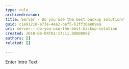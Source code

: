 ```yaml
---
type: rule
archivedreason: 
title: Server - Do you use the best backup solution?
guid: c1e91218-a73e-4ea2-bef5-61ff36ae09ea
uri: server---do-you-use-the-best-backup-solution
created: 2018-06-04T01:17:11.0000000Z
authors: []
related: []

---
```



Enter Intro Text
<br><excerpt class='endintro'></excerpt><br>



